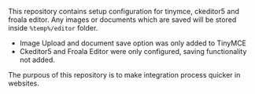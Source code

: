 This repository contains setup configuration for tinymce, ckeditor5 and froala editor.
Any images or documents which are saved will be stored inside `%temp%/editor` folder.

- Image Upload and document save option was only added to TinyMCE
- Ckeditor5 and Froala Editor were only configured, saving functionality not added.

The purpous of this repository is to make integration process quicker in websites.
